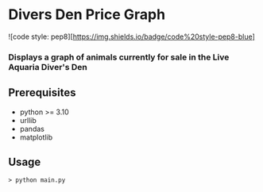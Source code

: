 # Divers Den Price Graph
![code style: pep8][https://img.shields.io/badge/code%20style-pep8-blue]
### Displays a graph of animals currently for sale in the Live Aquaria Diver's Den

## Prerequisites
- python >= 3.10  
- urllib
- pandas
- matplotlib

## Usage
`> python main.py`
